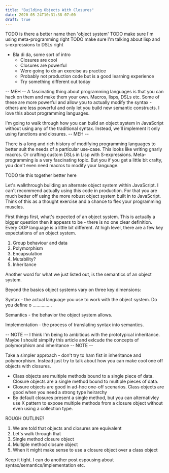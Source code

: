 ```yaml
---
title: "Building Objects With Closures"
date: 2020-05-24T10:31:38-07:00
draft: true
---
```


TODO is there a better name then 'object system'
TODO make sure I'm using meta-programming right
TODO make sure I'm talking about lisp and s-expressions to DSLs right

- Bla di da, some sort of intro
   - Closures are cool
   - Closures are powerful
   - Were going to do an exercise as practice
   - Probably not production code but is a good learning experience
   - Try something different out today

-- MEH --
A fascinating thing about programming languages is that you can hack on them and make them your own. Macros, lisps, DSLs etc. Some of these are more powerful and allow you to actually modify the syntax - others are less powerful and only let you build new semantic constructs. I love this about programming languages.

I'm going to walk through how you can build an object system in JavaScript without using any of the traditional syntax. Instead, we'll implement it only using functions and closures.
-- MEH --

There is a long and rich history of modifying programming languages to better suit the needs of a particular use-case. This looks like writing gnarly macros. Or crafting custom DSLs in Lisp with S-expressions. Meta-programming is a very fascinating topic. But you if you get a little bit crafty, you don't even need macros to modify your language.

TODO tie this together better here

Let's walkthrough building an alternate object system within JavaScript. I can't recommend actually using this code in production. For that you are much better off using the more robust object system built in to JavaScript. Think of this as a thought exercise and a chance to flex your programming muscles.

First things first, what's expected of an object system. This is actually a bigger question then it appears to be - there is no one clear definition. Every OOP language is a little bit different. At high level, there are a few key expectations of an object system.

1. Group behaviour and data
2. Polymorphism
3. Encapsulation
4. Mutability?
5. Inheritance

Another word for what we just listed out, is the semantics of an object system.

Beyond the basics object systems vary on three key dimensions:

Syntax - the actual language you use to work with the object system. Do you define o ...............

Semantics - the behavior the object system allows.

Implementation - the process of translating syntax into semantics.

-- NOTE --
I think I'm being to ambitious with the prototypical inheritance. Maybe I should simplify this article and exlcude the concepts of polymorphism and inheritance
-- NOTE -- 

Take a simpler approach - don't try to ham fist in inheritance and polymorphism. Instead just try to talk about how you can make cool one off objects with closures.

- Class objects are multiple methods bound to a single piece of data. Closure objects are a single method bound to multiple pieces of data.
- Closure objects are good in ad-hoc one-off scenarios. Class objects are good when you need a strong type heirarchy
- By default closures present a single method, but you can alternativley use X pattern to expose multiple methods from a closure object without even using a collection type.

ROUGH OUTLINE?

1. We are told that objects and closures are equivalent
2. Let's walk through that
3. Single method closure object
4. Multiple method closure object
5. When it might make sense to use a closure object over a class object

Keep it tight. I can do another post espousing about syntax/semantics/implementation etc.
